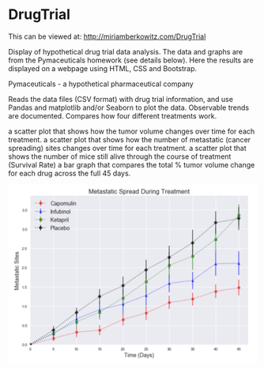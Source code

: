 # DrugTrial

This can be viewed at: http://miriamberkowitz.com/DrugTrial

Display of hypothetical drug trial data analysis. The data and graphs are from the Pymaceuticals homework (see details below). 
Here the results are displayed on a webpage using HTML, CSS and Bootstrap.

Pymaceuticals - a hypothetical pharmaceutical company

Reads the data files (CSV format) with drug trial information, and use Pandas and matplotlib and/or Seaborn to plot the data. Observable trends are documented. Compares how four different treatments work.

a scatter plot that shows how the tumor volume changes over time for each treatment.
a scatter plot that shows how the number of metastatic (cancer spreading) sites changes over time for each treatment.
a scatter plot that shows the number of mice still alive through the course of treatment (Survival Rate)
a bar graph that compares the total % tumor volume change for each drug across the full 45 days.

![metastatic spread](Spread.png "metastatic spread")

